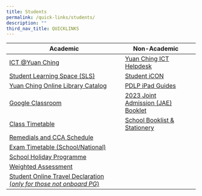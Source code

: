 ```yaml
---
title: Students
permalink: /quick-links/students/
description: ""
third_nav_title: QUICKLINKS
---
```

| Academic | Non-Academic | |
| -------- | -------- | -------- |
|[ICT @Yuan Ching](https://go.gov.sg/ycss-ict)     | [Yuan Ching ICT Helpdesk](https://go.gov.sg/yuanching-ict-helpdesk) | |  |
|[Student Learning Space (SLS)](https://www.learning.moe.edu.sg/sls/index.html)   | [Student iCON](https://workspace.google.com/dashboard) | |  |
|[Yuan Ching Online Library Catalog](https://schoolibrary.moe.edu.sg/yuanchingsec)    |[PDLP iPad Guides](https://go.gov.sg/ycs-pdlp-ipadguide) | |  |
| [Google Classroom](https://classroom.google.com/)    |[2023 Joint Admission (JAE) Booklet](/files/2023%20JAE%20Booklet_compressed2.pdf) | |  |
| [Class Timetable](https://yuanchingsec.edupage.org/timetable/) |[School Booklist & Stationery](/quick-links/for-students/school-booklist-n-stationery/) | | |
| [Remedials and CCA Schedule](/quick-links/for-students/school-daily-routines/remedials-and-cca-schedule/)   |  | | |
| [Exam Timetable (School/National)](/quick-links/for-students/school-daily-routines/exam-timetable-school-national/)    | | | |
| [School Holiday Programme](/quick-links/for-students/school-daily-routines/school-holiday-programme/)  | | | |
| [Weighted Assessment](/quick-links/for-students/school-daily-routines/weighted-assessment/)    | | | |
| [Student Online Travel Declaration (*only for those not onboard PG*)](https://go.gov.sg/ycss-student-declaretravels)